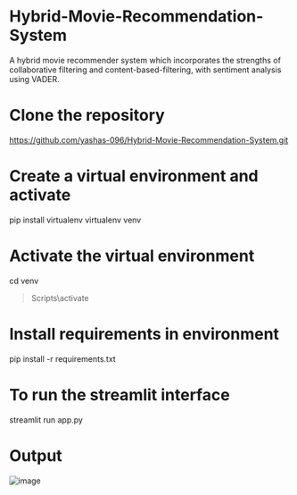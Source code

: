 # Hybrid-Movie-Recommendation-System
A hybrid movie recommender system which incorporates the strengths of collaborative filtering and content-based-filtering, with sentiment analysis using VADER.
# Clone the repository
https://github.com/yashas-096/Hybrid-Movie-Recommendation-System.git
# Create a virtual environment and activate
pip install virtualenv
virtualenv venv
# Activate the virtual environment
cd venv
>Scripts\activate
# Install requirements in environment
pip install -r requirements.txt
# To run the streamlit interface
streamlit run app.py

# Output

![image](https://github.com/yashas-096/Hybrid-Movie-Recommendation-System/assets/124072723/1a85172e-43e2-42ad-8ace-88c6a72273d6)
